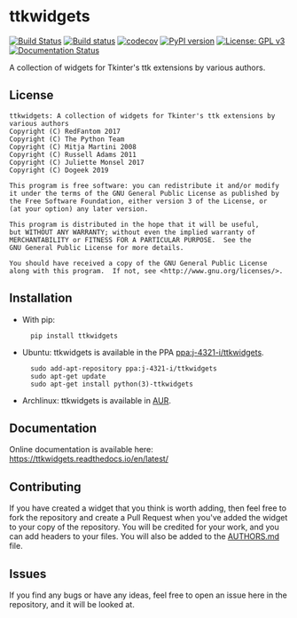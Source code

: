 # ttkwidgets
[![Build Status](https://travis-ci.org/TkinterEP/ttkwidgets.svg?branch=master)](https://travis-ci.org/TkinterEP/ttkwidgets)
[![Build status](https://ci.appveyor.com/api/projects/status/eegux50s3kmb5w9g/branch/master?svg=true)](https://ci.appveyor.com/project/RedFantom/ttkwidgets-pq6y3)
[![codecov](https://codecov.io/gh/RedFantom/ttkwidgets/branch/master/graph/badge.svg)](https://codecov.io/gh/RedFantom/ttkwidgets)
[![PyPI version](https://badge.fury.io/py/ttkwidgets.svg)](https://badge.fury.io/py/ttkwidgets)
[![License: GPL v3](https://img.shields.io/badge/License-GPL%20v3-blue.svg)](http://www.gnu.org/licenses/gpl-3.0)
[![Documentation Status](https://readthedocs.org/projects/ttkwidgets/badge/?version=latest)](https://ttkwidgets.readthedocs.io/en/latest/)

A collection of widgets for Tkinter's ttk extensions by various authors.

## License
    ttkwidgets: A collection of widgets for Tkinter's ttk extensions by various authors 
    Copyright (C) RedFantom 2017
    Copyright (C) The Python Team
    Copyright (C) Mitja Martini 2008
    Copyright (C) Russell Adams 2011
    Copyright (C) Juliette Monsel 2017
    Copyright (C) Dogeek 2019
    
    This program is free software: you can redistribute it and/or modify
    it under the terms of the GNU General Public License as published by
    the Free Software Foundation, either version 3 of the License, or
    (at your option) any later version.
    
    This program is distributed in the hope that it will be useful,
    but WITHOUT ANY WARRANTY; without even the implied warranty of
    MERCHANTABILITY or FITNESS FOR A PARTICULAR PURPOSE.  See the
    GNU General Public License for more details.
    
    You should have received a copy of the GNU General Public License
    along with this program.  If not, see <http://www.gnu.org/licenses/>.

## Installation
- With pip:

        pip install ttkwidgets

- Ubuntu: ttkwidgets is available in the PPA [ppa:j-4321-i/ttkwidgets](https://launchpad.net/~j-4321-i/+archive/ubuntu/ttkwidgets).

        sudo add-apt-repository ppa:j-4321-i/ttkwidgets
        sudo apt-get update
        sudo apt-get install python(3)-ttkwidgets

- Archlinux: ttkwidgets is available in [AUR](https://aur.archlinux.org/packages/python-ttkwidgets).

## Documentation
Online documentation is available here: https://ttkwidgets.readthedocs.io/en/latest/

## Contributing
If you have created a widget that you think is worth adding, then feel free to fork the repository and create a Pull
Request when you've added the widget to your copy of the repository. You will be credited for your work, and you can add
headers to your files. You will also be added to the [AUTHORS.md](AUTHORS.md) file.

## Issues
If you find any bugs or have any ideas, feel free to open an issue here in the repository, and it will be looked at.

